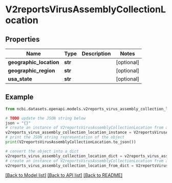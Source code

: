 # V2reportsVirusAssemblyCollectionLocation


## Properties

Name | Type | Description | Notes
------------ | ------------- | ------------- | -------------
**geographic_location** | **str** |  | [optional] 
**geographic_region** | **str** |  | [optional] 
**usa_state** | **str** |  | [optional] 

## Example

```python
from ncbi.datasets.openapi.models.v2reports_virus_assembly_collection_location import V2reportsVirusAssemblyCollectionLocation

# TODO update the JSON string below
json = "{}"
# create an instance of V2reportsVirusAssemblyCollectionLocation from a JSON string
v2reports_virus_assembly_collection_location_instance = V2reportsVirusAssemblyCollectionLocation.from_json(json)
# print the JSON string representation of the object
print(V2reportsVirusAssemblyCollectionLocation.to_json())

# convert the object into a dict
v2reports_virus_assembly_collection_location_dict = v2reports_virus_assembly_collection_location_instance.to_dict()
# create an instance of V2reportsVirusAssemblyCollectionLocation from a dict
v2reports_virus_assembly_collection_location_from_dict = V2reportsVirusAssemblyCollectionLocation.from_dict(v2reports_virus_assembly_collection_location_dict)
```
[[Back to Model list]](../README.md#documentation-for-models) [[Back to API list]](../README.md#documentation-for-api-endpoints) [[Back to README]](../README.md)


